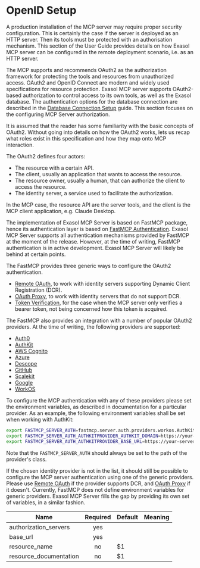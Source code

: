 # OpenID Setup

A production installation of the MCP server may require proper security configuration.
This is certainly the case if the server is deployed as an HTTP server. Then its tools
must be protected with an authorisation mechanism. This section of the User Guide
provides details on how Exasol MCP server can be configured in the remote deployment
scenario, i.e. as an HTTP server.

The MCP supports and recommends OAuth2 as the authorization framework for protecting
the tools and resources from unauthorized access. OAuth2 and OpenID Connect are modern
and widely used specifications for resource protection. Exasol MCP server supports
OAuth2-based authorization to control access to its own tools, as well as the Exasol
database. The authentication options for the database connection are described in
the [Database Connection Setup](db_connection_setup.md) guide. This section focuses
on the configuring MCP Server authorization.

It is assumed that the reader has some familiarity with the basic concepts of OAuth2.
Without going into details on how the OAuth2 works, lets us recap what roles exist in
this specification and how they map onto MCP interaction.

The OAuth2 defines four actors:
- The resource with a certain API.
- The client, usually an application that wants to access the resource.
- The resource owner, usually a human, that can authorize the client to access the resource.
- The identity server, a service used to facilitate the authorization.

In the MCP case, the resource API are the server tools, and the client is the MCP client
application, e.g. Claude Desktop.

The implementation of Exasol MCP Server is based on FastMCP package, hence its
authentication layer is based on [FastMCP Authentication](https://gofastmcp.com/servers/auth/authentication).
Exasol MCP Server supports all authentication mechanisms provided by FastMCP at the
moment of the release. However, at the time of writing, FastMCP authentication is in
active development. Exasol MCP Server will likely be behind at certain points.

The FastMCP provides three generic ways to configure the OAuth2 authentication.
- [Remote OAuth](https://gofastmcp.com/servers/auth/remote-oauth), to work with identity
servers supporting Dynamic Client Registration (DCR).
- [OAuth Proxy](https://gofastmcp.com/servers/auth/oauth-proxy), to work with identity
servers that do not support DCR.
- [Token Verification](https://gofastmcp.com/servers/auth/token-verification), for the
case when the MCP server only verifies a bearer token, not being concerned how this
token is acquired.

The FastMCP also provides an integration with a number of popular OAuth2 providers.
At the time of writing, the following providers are supported:
- [Auth0](https://gofastmcp.com/integrations/auth0)
- [AuthKit](https://gofastmcp.com/integrations/authkit)
- [AWS Cognito](https://gofastmcp.com/integrations/aws-cognito)
- [Azure](https://gofastmcp.com/integrations/azure)
- [Descope](https://gofastmcp.com/integrations/descope)
- [GitHub](https://gofastmcp.com/integrations/github)
- [Scalekit](https://gofastmcp.com/integrations/scalekit)
- [Google](https://gofastmcp.com/integrations/google)
- [WorkOS](https://gofastmcp.com/integrations/workos)

To configure the MCP authentication with any of these providers please set the
environment variables, as described in documentation for a particular provider.
As an example, the following environment variables shall be set when working
with AuthKit:
```bash
export FASTMCP_SERVER_AUTH=fastmcp.server.auth.providers.workos.AuthKitProvider
export FASTMCP_SERVER_AUTH_AUTHKITPROVIDER_AUTHKIT_DOMAIN=https://your-project.authkit.app
export FASTMCP_SERVER_AUTH_AUTHKITPROVIDER_BASE_URL=https://your-server.com
```
Note that the `FASTMCP_SERVER_AUTH` should always be set to the path of the
provider's class.

If the chosen identity provider is not in the list, it should still be possible to
configure the MCP server authentication using one of the generic providers. Please use
[Remote OAuth](https://gofastmcp.com/servers/auth/remote-oauth) if the provider supports
DCR, and [OAuth Proxy](https://gofastmcp.com/servers/auth/oauth-proxy) if it doesn't.
Currently, FastMCP does not define environment variables for generic providers. Exasol
MCP Server fills the gap by providing its own set of variables, in a similar fashion.

| Name          | Required | Default | Meaning |
|---------------|:--------:|---------|---------|
| authorization_servers |   yes    |    |
| base_url      |   yes    |     |
| resource_name |    no    |      $1 |
| resource_documentation |    no    |      $1 |
